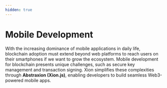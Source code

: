 ```yaml
---
hidden: true
---
```


# Mobile Development

With the increasing dominance of mobile applications in daily life, blockchain adoption must extend beyond web platforms to reach users on their smartphones if we want to grow the ecosystem. Mobile development for blockchain presents unique challenges, such as secure key management and transaction signing. Xion simplifies these complexities through **Abstraxion (Xion.js)**, enabling developers to build seamless Web3-powered mobile apps.
